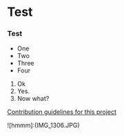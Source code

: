 # Test
### Test 

- One
- Two
- Three
- Four

1. Ok
2. Yes. 
3. Now what?

[Contribution guidelines for this project](IMG_1306.JPG)

![hmmm]:(IMG_1306.JPG) 
